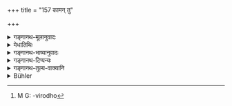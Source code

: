 +++
title = "157 कामन् तु"

+++

<details><summary>गङ्गानथ-मूलानुवादः</summary>

Well might she macerate her body by means of pure flowers, roots and fruits; but she should not even mention the name of another man, after her husband is dead—(155).
</details>

<details><summary>मेधातिथिः</summary>

तद् एव सविशेषं दर्शयति ।  
पुंवत् स्त्रीणाम् अपि प्रतिषिद्ध आत्मत्यागः ।  

यद् अप्य् आङ्गिरसे "पतिम् अनुम्रियेरन्" इत्य् उक्तम्,  
तद् अपि नित्यवद् अवश्यं कर्तव्यम् ।  
फलस्तुतिस् तत्रास्ति ।  
फलकामायाश् चाधिकारे श्येनतुल्यता ।  
तथैव "श्येनेन हिंस्याद् भूतानि" इत्य् अधिकारस्य +अतिप्रवृद्धतर-द्वेषान्धतया  
सत्याम् अपि प्रवृत्तौ न धर्मत्वम् । 

एवम् इहाप्य् अतिप्रवृद्ध-फलाभिलाषायाः  
सत्य् अपि प्रतिषेधे  
तदतिक्रमेण मरणे प्रवृत्त्य्-उपपत्तेर् न शास्त्रीयत्वम् ।  

अतो ऽस्त्य् एव पतिम् अनुमरणे ऽपि स्त्रियाः प्रतिषेधः ।  

किं च "तस्माद् उ ह न पुरायुषः प्रेयात्" (श्ब् १०.२.६.७) इति प्रत्यक्ष-श्रुति-विरोधे[^२८०] ऽयं स्मृतिर् अप्य् एषा शक्यते कल्पयितुम् -  
यथा "वेदम् अधीत्य स्नायात्" (बौग् २.५.६) इत्य् अध्ययनानन्तरम् अकृतार्थावबोधस्य स्नान-स्मरणम् +++(इत्य् अर्थ-कल्पना)+++ । 

अतो मृतपतिकाया अनपत्याया  
असति भर्तृ-धनादौ दायिके च कर्तनादिना च केनचिद् उपायेन जीवन्त्या 
जीवितस्यातिप्रियत्वात् तद्-उपेक्षणस्याशास्त्रत्वात् प्रतिषिद्धत्वाद्  
आपदि सर्वव्यभिचाराणां "विश्वामित्र-जाघनीम्" इत्य्-आदिना ऽनुज्ञातत्वाद्  
व्यभिचारोपजीविताप्राप्ताव् इदम् उच्यते । 

**कामम्** अस्याम् अवस्थायां **शरीरं क्षपयेत्** क्षयं नयेत् **पुष्पमूलफलैर्** यथोपपादं वृत्तिं विदधीत । **न तु नामापि गृह्णीयात्** पतिर् मे त्वम् एवाद्येत्य् अन्यस्य । 

यत् तु,


[^२८०]:
     M G: -virodho

> नष्टे मृते प्रव्रजिते  
क्लीबे ऽथ पतिते पतौ ।
पञ्चस्व् आपत्सु नारीणां  
पतिर् अन्यो विधीयते ॥ 

इति - (न्स्म् १२.९७)
तत्र पालनात् पतिम् अन्यम् आश्रयेत,  
सैरन्ध्र-कर्मादिना ऽऽत्मवृत्त्य्-अर्थम् ।  
नवमे च निपुणं निर्णेष्यते ।  
प्रोषित-भर्तृकायाश् च स विधिः । 

कामशब्दप्रयोगो ऽरुचि-संसूचनार्थम् ।  
देहक्षपणम् अप्य् अकार्यम्  
इदं त्व् अन्यद् अकार्यतरं  
यद् अन्येन पुरुषेण संप्रोयोगः ॥ ५.१५५ ॥ +++(5)+++
</details>

<details><summary>गङ्गानथ-भाष्यानुवादः</summary>

What has been said in the preceding verse is explained more specifically
in the present verse.

As in the case of men, so in that of women also suicide is forbidden. As
for what Aṅgiras has said—‘they should die after their husband’,—this
also is not an obligatory act, and so it is not that it must be done.
Because in connection with it there is an eulogium bestowed upon the
results proceeding from such suicide. Thus then, the performing of the
act being possible only for one who is desirous of obtaining the said
result, the act stands on the same footing as the *Śyena* sacrifice.
That is, in connection with the *Śyena* sacrifice we have the Vedic
text—‘one may kill living beings by means of the Śyena sacrifice,’—and
this makes the performance of this sacrifice possible; but only for one
who has become blinded by extreme hatred; so that when the man does
perform the act, it does not become regarded as ‘Dharma,’ a ‘meritorious
act’; exactly in the same manner, when the widow happens to have a very
strong desire for the results accruing from the act of suicide, it is
open to her to disobey the prohibition of it and kill herself; but in so
doing she cannot be regarded as acting according to the scriptures. From
this it is clear that the act of killing herself after her husband is
clearly forbidden for the woman. Further, in view of the distinct Vedic
text—‘one shall not die before the span of his life is run out’—being
contradicted by the Smṛti-text of Aṅgiras, this latter is open to bring
assumed to have some other meaning. Just as in the case of the Smṛti
rule ‘one should take the final bath after having read the Veda’,—the
injunction of the bath, as pertaining to one who has not yet studied the
meaning of the Vedic texts, has been taken as having a different
meaning.

It may happen so that the widow is childless, has not inherited any
property from her husband and has to maintain herself by spinning or
some such work; and she does not wish to marry again, because her
husband was very dear to her and any disregard for him would be against
the scriptures and is even distinctly forbidden; so that knowing that in
abnormal times of distress all transgressions are permissible,—as was
the case when Viśvāmitra partook of the dog’s thigh—she might, being
pinched for a living, be tempted to some transgression. It is with a
view to such a case that the author has put forward the present text.

Under the stated circumstances ‘*well might*’ the woman
‘*macerate*’—reduce—‘*her body*’—‘*by means of flowers, roots and
fruits*’;—*i.e*., she might maintain herself upon these, according as
they may be available; ‘*but she shall not even mention the name of
another man*’—by saying to him ‘you are my husband to-day’.

As for the text—‘When the husband is lost or killed or become a
renunciate, or is found to be impotent, or become an outcast,—under
these five difficulties, another husband is sanctioned for women’
(Parāśara—what is meant is that she may for the purpose of obtaining a
living by doing such work of as that of the *maid* &c., have recourse to
another man *as her protector*,— this being the literal meaning of the
term ‘*pati*’.

This shall he fully dealt with under discourse IX.

This rule also is applicable to the woman whose husband has gone out on
a journey.

The use of the term ‘*kāmam*’—‘well might’—is meant to indicate the
author’s displeasure at the course of conduct suggested; the sense
being—‘the emaciating of the body is bad, and worse still is the set of
having intercourse with another man.’—(155).
</details>

<details><summary>गङ्गानथ-टिप्पन्यः</summary>

(Verse 157 of others.)

This verse is quoted in *Mitākṣarā* (on 2.127), to the effect that never
for her livelihood should the widow seek the shelter of another man;—in
*Varṣakriyākaumudī*, (p. 576);—in *Saṃskāramayūkha*, (p. 119);—and in
*Vīramitrodaya* (Vyavahāra, p. 186b).
</details>

<details><summary>गङ्गानथ-तुल्य-वाक्यानि</summary>

**(verses 5.154-163)  
**

See Comparative notes for [Verse
5.154].
</details>

<details><summary>Bühler</summary>

157	At her pleasure let her emaciate her body by (living on) pure flowers, roots, and fruit; but she must never even mention the name of another man after her husband has died.
</details>
